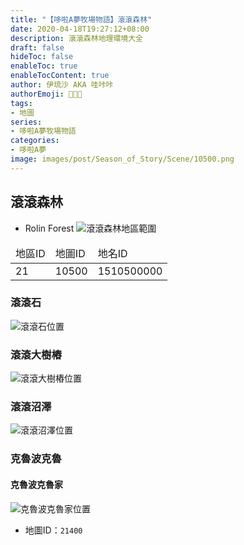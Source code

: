 ```yaml
---
title: "【哆啦A夢牧場物語】滾滾森林"
date: 2020-04-18T19:27:12+08:00
description: 滾滾森林地理環境大全
draft: false
hideToc: false
enableToc: true
enableTocContent: true
author: 伊琉沙 AKA 哇咔咔
authorEmoji: 👩🏿‍🚀
tags: 
- 地圖
series:
- 哆啦A夢牧場物語
categories:
- 哆啦A夢
image: images/post/Season_of_Story/Scene/10500.png
---
```

## 滾滾森林
+ Rolin Forest
![滾滾森林地區範圍](/images/post/Season_of_Story/Map/10500.png)
<table>
    <thead>
        <tr>
            <td>地區ID</td>
            <td>地圖ID</td>
            <td>地名ID</td>
        </tr>
    </thead>
    <tr>
            <td>21</td>
            <td>10500</td>
            <td>1510500000</td>
    </tr>
</table>

### 滾滾石
![滾滾石位置](/images/post/Season_of_Story/Map/10520.png)

### 滾滾大樹樁
![滾滾大樹樁位置](/images/post/Season_of_Story/Map/10530.png)

### 滾滾沼澤
![滾滾沼澤位置](/images/post/Season_of_Story/Map/10540.png)

### 克魯波克魯
#### 克魯波克魯家
![克魯波克魯家位置](/images/post/Season_of_Story/Map/21400.png)
+ 地圖ID：`21400`
